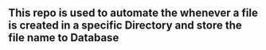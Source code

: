 <h2>This repo is used to automate the whenever a file is created in a specific Directory and store the file name to Database <h2>
